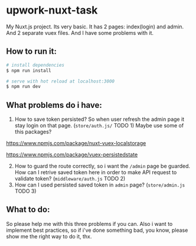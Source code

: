 # upwork-nuxt-task

My Nuxt.js project. Its very basic. It has 2 pages: index(login) and admin. And 2 separate vuex files. And I have some problems with it.

## How to run it:

``` bash
# install dependencies
$ npm run install

# serve with hot reload at localhost:3000
$ npm run dev

```

## What problems do i have:

1. How to save token persisted? So when user refresh the admin page it stay login on that page. (`store/auth.js/` TODO 1)
Maybe use some of this packages?

  https://www.npmjs.com/package/nuxt-vuex-localstorage

  https://www.npmjs.com/package/vuex-persistedstate

2. How to guard the route correctly, so i want the `/admin` page be guarded. How can I retrive saved token here in order to make API request to validate token? (`middleware/auth.js` TODO 2)
3. How can I used persisted saved token in `admin` page? (`store/admin.js` TODO 3)

## What to do:
So please help me with this three problems if you can. Also i want to implement best practices, so if i've done something bad, you know, please show me the right way to do it, thx.

